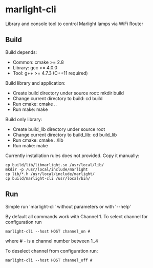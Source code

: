 marlight-cli
============

Library and console tool to control Marlight lamps via WiFi Router

Build
-----

Build depends:
- Common:  cmake >= 2.8
- Library: gcc >= 4.0.0
- Tool:    g++ >= 4.7.3 (C++11 required)

Build library and application:
- Create build directory under source root: mkdir build
- Change current directory to build: cd build
- Run cmake: cmake ..
- Run make: make

Build only library:
- Create build_lib directory under source root
- Change current directory to build_lib: cd build_lib
- Run cmake: cmake ../lib
- Run make: make

Currently installation rules does not provided. Copy it manually:
~~~
cp build/lib/libmarlight.so /usr/local/lib/
mkdir -p /usr/local/include/marlight
cp lib/*.h /usr/local/include/marlight/
cp build/marlight-cli /usr/local/bin/
~~~


Run
---

Simple run 'marlight-cli' without parameters or with '--help'

By default all commands work with Channel 1. To select channel for configuration run
~~~
marlight-cli --host HOST channel_on #
~~~

where # - is a channel number between 1..4

To deselect channel from configuration run:
~~~
marlight-cli --host HOST channel_off #
~~~
